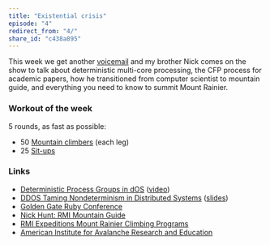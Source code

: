 ```yaml
---
title: "Existential crisis"
episode: "4"
redirect_from: "4/"
share_id: "c438a895"
---
```


This week we get another <a href="{{ site.url }}/voicemail/">voicemail</a> and my brother Nick comes on the show to talk about deterministic multi-core processing, the CFP process for academic papers, how he transitioned from computer scientist to mountain guide, and everything you need to know to summit Mount Rainier.

### Workout of the week

5 rounds, as fast as possible:

- 50 [Mountain climbers](http://youtu.be/1J4hRICVjRo) (each leg)
- 25 [Sit-ups](http://youtu.be/EhG_x1bLHwE)

### Links

- [Deterministic Process Groups in dOS](https://www.usenix.org/legacy/event/osdi10/tech/full_papers/Bergan.pdf) ([video](https://www.usenix.org/conference/osdi10/deterministic-process-groups-dos))
- [DDOS Taming Nondeterminism in Distributed Systems](https://homes.cs.washington.edu/~tbergan/papers/asplos13-ddos.pdf) ([slides](https://homes.cs.washington.edu/~tbergan/slides/asplos13-ddos-slides.pdf))
- [Golden Gate Ruby Conference](http://gogaruco.com/)
- [Nick Hunt: RMI Mountain Guide](http://www.rmiguides.com/about/guides/nick-hunt)
- [RMI Expeditions Mount Rainier Climbing Programs](http://www.rmiguides.com/mt-rainier/)
- [American Institute for Avalanche Research and Education](http://avtraining.org/)
